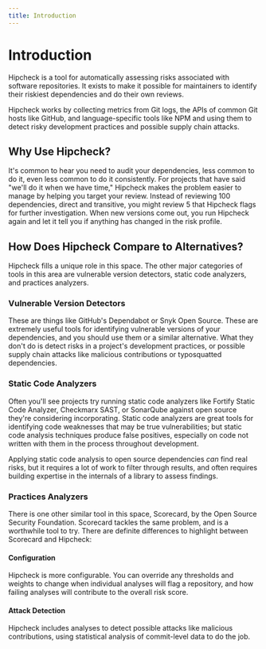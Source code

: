 ```yaml
---
title: Introduction
---
```


# Introduction

Hipcheck is a tool for automatically assessing risks associated with software
repositories. It exists to make it possible for maintainers to identify their
riskiest dependencies and do their own reviews.

Hipcheck works by collecting metrics from Git logs, the APIs of common Git hosts
like GitHub, and language-specific tools like NPM and using them to detect risky
development practices and possible supply chain attacks.

## Why Use Hipcheck?

It's common to hear you need to audit your dependencies, less common to do it,
even less common to do it consistently. For projects that have said "we'll
do it when we have time," Hipcheck makes the problem easier to manage by
helping you target your review. Instead of reviewing 100 dependencies,
direct and transitive, you might review 5 that Hipcheck flags for further
investigation. When new versions come out, you run Hipcheck again and let it
tell you if anything has changed in the risk profile.

## How Does Hipcheck Compare to Alternatives?

Hipcheck fills a unique role in this space. The other major categories of tools
in this area are vulnerable version detectors, static code analyzers, and practices
analyzers.

### Vulnerable Version Detectors

These are things like GitHub's Dependabot or Snyk Open Source. These are
extremely useful tools for identifying vulnerable versions of your
dependencies, and you should use them or a similar alternative. What they
don't do is detect risks in a project's development practices, or possible
supply chain attacks like malicious contributions or typosquatted dependencies.

### Static Code Analyzers

Often you'll see projects try running static code analyzers like Fortify
Static Code Analyzer, Checkmarx SAST, or SonarQube against open source
they're considering incorporating. Static code analyzers are great tools
for identifying code weaknesses that may be true vulnerabilities; but
static code analysis techniques produce false positives, especially on code
not written with them in the process throughout development.

Applying static code analysis to open source dependencies _can_ find real
risks, but it requires a lot of work to filter through results, and often
requires building expertise in the internals of a library to assess
findings.

### Practices Analyzers

There is one other similar tool in this space, Scorecard, by the Open Source
Security Foundation. Scorecard tackles the same problem, and is a worthwhile tool
to try. There are definite differences to highlight between Scorecard and Hipcheck:

#### Configuration

Hipcheck is more configurable. You can override any thresholds and weights to
change when individual analyses will flag a repository, and how failing analyses
will contribute to the overall risk score.

#### Attack Detection

Hipcheck includes analyses to detect possible attacks like malicious
contributions, using statistical analysis of commit-level data to do the job.
